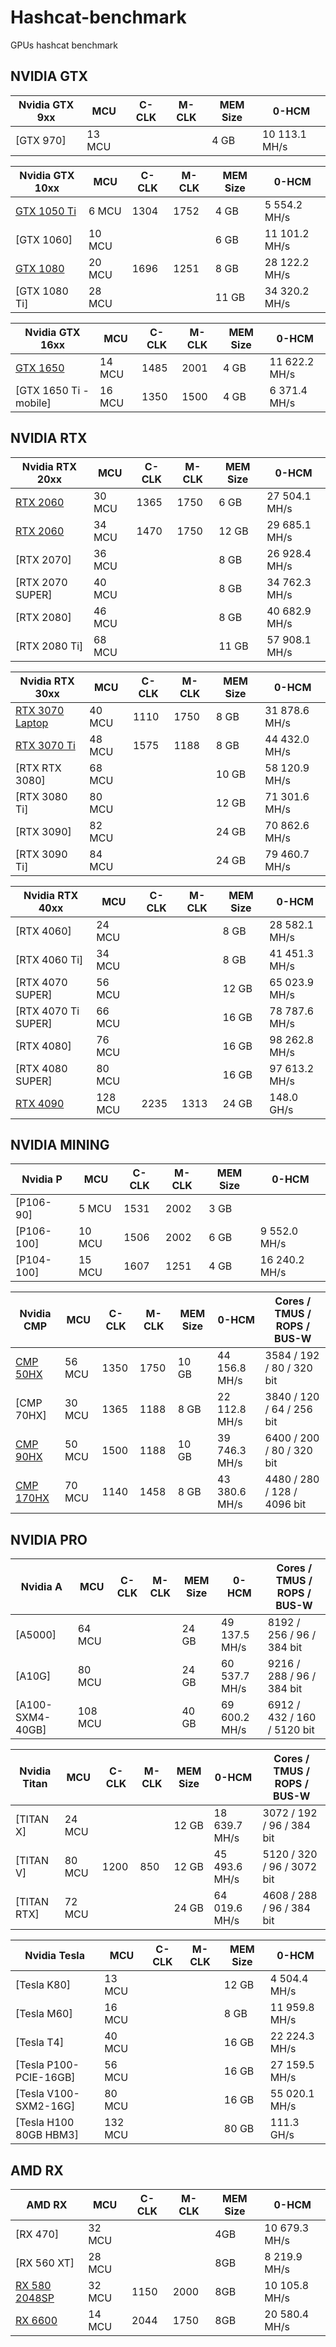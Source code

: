 # Hashcat-benchmark

GPUs hashcat benchmark

## NVIDIA GTX
| Nvidia GTX 9xx | MCU | C-CLK | M-CLK | MEM Size |  0-HCM |
| --- | --- | --- | --- | --- | --- |
| [GTX 970] | 13 MCU |  |  | 4 GB | 10 113.1 MH/s |

| Nvidia GTX 10xx | MCU | C-CLK | M-CLK | MEM Size |  0-HCM |
| --- | --- | --- | --- | --- | --- |
| [GTX 1050 Ti](https://github.com/AndryhaMSK/Hashcat-benchmark/blob/main/Nvidia%20GTX%201050%20Ti%204%20GB%2C%206MCU) | 6 MCU | 1304 | 1752 | 4 GB | 5 554.2 MH/s |
| [GTX 1060] | 10 MCU |  |  | 6 GB | 11 101.2 MH/s |
| [GTX 1080](https://github.com/AndryhaMSK/Hashcat-benchmark/blob/main/Nvidia%20GTX%201080%208%20GB%2C%2020MCU) | 20 MCU | 1696 | 1251 | 8 GB | 28 122.2 MH/s |
| [GTX 1080 Ti] | 28 MCU |  |  | 11 GB | 34 320.2 MH/s |

| Nvidia GTX 16xx | MCU | C-CLK | M-CLK | MEM Size |  0-HCM |
| --- | --- | --- | --- | --- | --- |
| [GTX 1650](https://github.com/AndryhaMSK/Hashcat-benchmark/blob/main/Nvidia%20GTX%201650%204%20GB%2C%2014MCU) | 14 MCU | 1485 | 2001 | 4 GB | 11 622.2 MH/s |
| [GTX 1650 Ti - mobile] | 16 MCU | 1350 | 1500 | 4 GB | 6 371.4 MH/s |

## NVIDIA RTX
| Nvidia RTX 20xx | MCU | C-CLK | M-CLK | MEM Size |  0-HCM |
| --- | --- | --- | --- | --- | --- |
| [RTX 2060](https://github.com/AndryhaMSK/Hashcat-benchmark/blob/main/Nvidia%20RTX%202060%206%20GB%2C%2030MCU) | 30 MCU | 1365 | 1750 | 6 GB | 27 504.1 MH/s |
| [RTX 2060](https://github.com/AndryhaMSK/Hashcat-benchmark/blob/main/Nvidia%20RTX%202060%2012%20GB%2C%2034MCU) | 34 MCU | 1470 | 1750 | 12 GB | 29 685.1 MH/s |
| [RTX 2070] | 36 MCU |  |  | 8 GB | 26 928.4 MH/s |
| [RTX 2070 SUPER] | 40 MCU |  |  | 8 GB | 34 762.3 MH/s |
| [RTX 2080] | 46 MCU |  |  | 8 GB | 40 682.9 MH/s |
| [RTX 2080 Ti] | 68 MCU |  |  | 11 GB | 57 908.1 MH/s |

| Nvidia RTX 30xx | MCU | C-CLK | M-CLK | MEM Size |  0-HCM |
| --- | --- | --- | --- | --- | --- |
| [RTX 3070 Laptop](https://github.com/AndryhaMSK/Hashcat-benchmark/blob/main/Nvidia%20RTX%203070%20Laptop%208%20GB%2C%2040MCU) | 40 MCU | 1110 | 1750 | 8 GB | 31 878.6 MH/s |
| [RTX 3070 Ti](https://github.com/AndryhaMSK/Hashcat-benchmark/blob/main/Nvidia%20RTX%203070%20Ti%208%20GB%2C%2048MCU) | 48 MCU | 1575 | 1188 | 8 GB | 44 432.0 MH/s |
| [RTX RTX 3080] | 68 MCU |  |  | 10 GB | 58 120.9 MH/s |
| [RTX 3080 Ti] | 80 MCU |  |  | 12 GB | 71 301.6 MH/s |
| [RTX 3090] | 82 MCU |  |  | 24 GB | 70 862.6 MH/s |
| [RTX 3090 Ti] | 84 MCU |  |  | 24 GB | 79 460.7 MH/s |

| Nvidia RTX 40xx | MCU | C-CLK | M-CLK | MEM Size |  0-HCM |
| --- | --- | --- | --- | --- | --- |
| [RTX 4060] | 24 MCU |  |  | 8 GB | 28 582.1 MH/s |
| [RTX 4060 Ti] | 34 MCU |  |  | 8 GB | 41 451.3 MH/s |
| [RTX 4070 SUPER] | 56 MCU |  |  | 12 GB | 65 023.9 MH/s |
| [RTX 4070 Ti SUPER] | 66 MCU |  |  | 16 GB | 78 787.6 MH/s |
| [RTX 4080] | 76 MCU |  |  | 16 GB | 98 262.8 MH/s |
| [RTX 4080 SUPER] | 80 MCU |  |  | 16 GB | 97 613.2 MH/s |
| [RTX 4090](https://github.com/AndryhaMSK/Hashcat-benchmark/blob/main/Nvidia%20RTX%204090%2024%20GB%2C%20128MCU) | 128 MCU | 2235 | 1313 | 24 GB | 148.0 GH/s |

## NVIDIA MINING

| Nvidia P  | MCU | C-CLK | M-CLK | MEM Size |  0-HCM |
| --- | --- | --- | --- | --- | --- |
| [P106-90] | 5 MCU | 1531 | 2002 | 3 GB |  |
| [P106-100] | 10 MCU | 1506 | 2002 | 6 GB | 9 552.0 MH/s |
| [P104-100] | 15 MCU | 1607 | 1251 | 4 GB | 16 240.2 MH/s |

| Nvidia CMP  | MCU | C-CLK | M-CLK | MEM Size |  0-HCM | Cores / TMUS / ROPS / BUS-W |
| --- | --- | --- | --- | --- | --- | --- |
| [CMP 50HX](https://github.com/AndryhaMSK/Hashcat-benchmark/blob/main/Nvidia%20CMP%2050HX%2010%20GB%2C%2056MCU) | 56 MCU | 1350 | 1750 | 10 GB | 44 156.8 MH/s | 3584 / 192 / 80 / 320 bit |
| [CMP 70HX] | 30 MCU | 1365 | 1188 | 8 GB | 22 112.8 MH/s | 3840 / 120 / 64 / 256 bit |
| [CMP 90HX](https://github.com/AndryhaMSK/Hashcat-benchmark/blob/main/Nvidia%20CMP%2050HX%2010%20GB%2C%2056MCU) | 50 MCU | 1500 | 1188 | 10 GB | 39 746.3 MH/s | 6400 / 200 / 80 / 320 bit |
| [CMP 170HX](https://github.com/AndryhaMSK/Hashcat-benchmark/blob/main/Nvidia%20CMP%20170HX%208%20GB%2C%2070MCU.txt) | 70 MCU | 1140 | 1458 | 8 GB | 43 380.6 MH/s | 4480 / 280 / 128 / 4096 bit |

## NVIDIA PRO

| Nvidia A  | MCU | C-CLK | M-CLK | MEM Size |  0-HCM | Cores / TMUS / ROPS / BUS-W |
| --- | --- | --- | --- | --- | --- | --- |
| [A5000] | 64 MCU |  |  | 24 GB | 49 137.5 MH/s | 8192 / 256 / 96 / 384 bit |
| [A10G] | 80 MCU |  |  | 24 GB | 60 537.7 MH/s | 9216 / 288 / 96 / 384 bit |
| [A100-SXM4-40GB] | 108 MCU |  |  | 40 GB | 69 600.2 MH/s | 6912 / 432 / 160 / 5120 bit |

| Nvidia Titan  | MCU | C-CLK | M-CLK | MEM Size |  0-HCM | Cores / TMUS / ROPS / BUS-W |
| --- | --- | --- | --- | --- | --- | --- |
| [TITAN X] | 24 MCU |  |  | 12 GB | 18 639.7 MH/s | 3072 / 192 / 96 / 384 bit |
| [TITAN V] | 80 MCU | 1200 | 850 | 12 GB | 45 493.6 MH/s | 5120 / 320 / 96 / 3072 bit |
| [TITAN RTX] | 72 MCU |  |  | 24 GB | 64 019.6 MH/s | 4608 / 288 / 96 / 384 bit |

| Nvidia Tesla  | MCU | C-CLK | M-CLK | MEM Size |  0-HCM |
| --- | --- | --- | --- | --- | --- |
| [Tesla K80] | 13 MCU |  |  | 12 GB | 4 504.4 MH/s |
| [Tesla M60] | 16 MCU |  |  | 8 GB | 11 959.8 MH/s |
| [Tesla T4] | 40 MCU |  |  | 16 GB | 22 224.3 MH/s |
| [Tesla P100-PCIE-16GB] | 56 MCU |  |  | 16 GB | 27 159.5 MH/s |
| [Tesla V100-SXM2-16G] | 80 MCU |  |  | 16 GB | 55 020.1 MH/s |
| [Tesla H100 80GB HBM3] | 132 MCU |  |  | 80 GB | 111.3 GH/s |

## AMD RX
| AMD RX  | MCU | C-CLK | M-CLK | MEM Size |  0-HCM |
| --- | --- | --- | --- | --- | --- |
| [RX 470] | 32 MCU ||| 4GB | 10 679.3 MH/s |
| [RX 560 XT] | 28 MCU ||| 8GB | 8 219.9 MH/s |
| [RX 580 2048SP](https://github.com/AndryhaMSK/Hashcat-benchmark/blob/main/AMD/AMD%20RX%20580%202048SP%2C%2032MCU) | 32 MCU | 1150 | 2000 | 8GB | 10 105.8 MH/s |
| [RX 6600](https://github.com/AndryhaMSK/Hashcat-benchmark/blob/main/AMD/AMD%20RX%206600%208%20GB%2C%2014MCU) | 14 MCU | 2044 | 1750 | 8GB | 20 580.4 MH/s |
